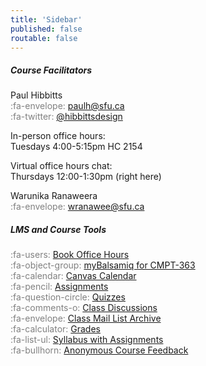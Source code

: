 ```yaml
---
title: 'Sidebar'
published: false
routable: false
---
```


##### Course Facilitators
Paul Hibbitts  
<span style="color:grey">:fa-envelope:</span> <paulh@sfu.ca>   
<span style="color:grey">:fa-twitter:</span> [@hibbittsdesign](https://twitter.com/hibbittsdesign)  

In-person office hours:  
Tuesdays 4:00-5:15pm HC 2154  

Virtual office hours chat:  
Thursdays 12:00-1:30pm (right here)

Warunika Ranaweera     
<span style="color:grey">:fa-envelope:</span> <wranawee@sfu.ca>  

##### LMS and Course Tools
<span style="color:grey">:fa-users:</span> [Book Office Hours](https://canvas.sfu.ca/calendar#view_name=scheduler)  <a href="https://guides.instructure.com/m/4212/l/354555-how-do-i-sign-up-for-an-appointment-using-the-scheduler" aria-label="How do I sign up for an appointment using the Scheduler?"><i class="fa fa-question-circle" aria-hidden="true"></i></a>  
<span style="color:grey">:fa-object-group:</span> [myBalsamiq for CMPT-363](https://cmpt-363.mybalsamiq.com/)  
<span style="color:grey">:fa-calendar:</span> [Canvas Calendar](https://canvas.sfu.ca/calendar)  
<span style="color:grey">:fa-pencil:</span> [Assignments](https://canvas.sfu.ca/courses/28233/assignments)  
<span style="color:grey">:fa-question-circle:</span> [Quizzes](https://canvas.sfu.ca/courses/28233/quizzes)  
<span style="color:grey">:fa-comments-o:</span> [Class Discussions](https://canvas.sfu.ca/courses/28233/discussion_topics)   
<span style="color:grey">:fa-envelope:</span> [Class Mail List Archive](http://www.cs.sfu.ca/CourseCentral/Hypermail/cmpt-363/)   
<span style="color:grey">:fa-calculator:</span> [Grades](https://canvas.sfu.ca/courses/28233/gradebook)  
<span style="color:grey">:fa-list-ul:</span> [Syllabus with Assignments](https://canvas.sfu.ca/courses/28233/assignments/syllabus)  
<span style="color:grey">:fa-bullhorn:</span> [Anonymous Course Feedback](https://oet.sandcats.io/shared/rvOicmXQhCMUSzPfuKoReYe492hRyYnoYg_8aJ2Cg3H)  
